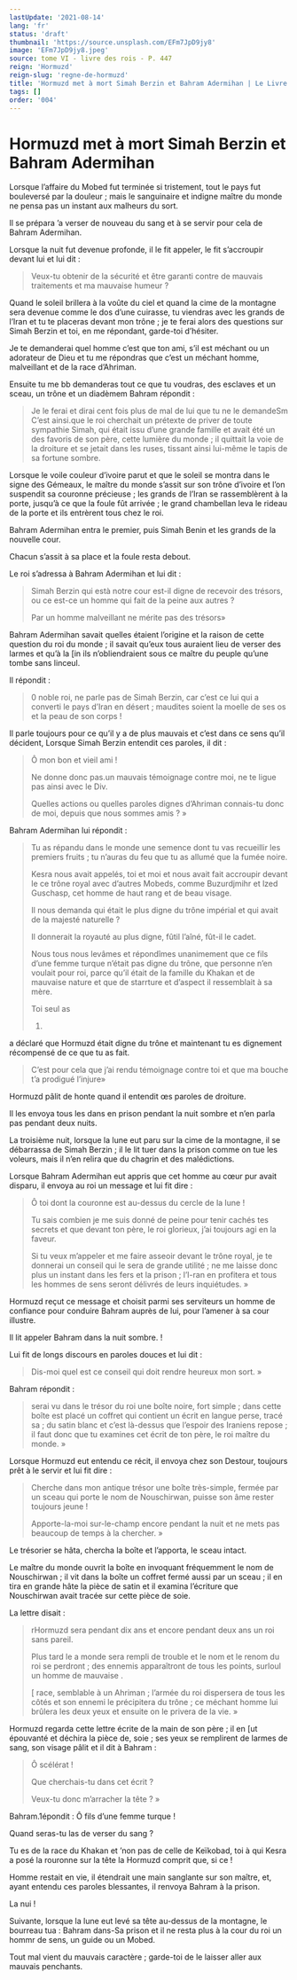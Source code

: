 ```yaml
---
lastUpdate: '2021-08-14'
lang: 'fr'
status: 'draft'
thumbnail: 'https://source.unsplash.com/EFm7JpD9jy8'
image: 'EFm7JpD9jy8.jpeg'
source: tome VI - livre des rois - P. 447
reign: 'Hormuzd'
reign-slug: 'regne-de-hormuzd'
title: 'Hormuzd met à mort Simah Berzin et Bahram Adermihan | Le Livre des Rois | Shâhnâmeh'
tags: []
order: '004'
---
```


<!-- LTeX: language=fr -->

# Hormuzd met à mort Simah Berzin et Bahram Adermihan

Lorsque l’affaire du Mobed fut terminée si tristement, tout le pays fut bouleversé par la douleur ; mais le sanguinaire et indigne maître du monde ne pensa pas un instant aux malheurs du sort.

Il se prépara ’a verser de nouveau du sang et à se servir pour cela de Bahram Adermihan.

Lorsque la nuit fut devenue profonde, il le fit appeler, le fit s’accroupir devant lui et lui dit :

> Veux-tu obtenir de la sécurité et être garanti contre de mauvais traitements et ma mauvaise humeur ?

Quand le soleil brillera à la voûte du ciel et quand la cime de la montagne sera devenue comme le dos d’une cuirasse, tu viendras avec les grands de l’Iran et tu te placeras devant mon trône ; je te ferai alors des questions sur Simah Berzin et toi, en me répondant, garde-toi d’hésiter.

Je te demanderai quel homme c’est que ton ami, s’il est méchant ou un adorateur de Dieu et tu me répondras que c’est un méchant homme, malveillant et de la race d’Ahriman.

Ensuite tu me bb demanderas tout ce que tu voudras, des esclaves et un sceau, un trône et un diadèmem Bahram répondit :

> Je le ferai et dirai cent fois plus de mal de lui que tu ne le demandeSm C’est ainsi.que le roi cherchait un prétexte de priver de toute sympathie Simah, qui était issu d’une grande famille et avait été un des favoris de son père, cette lumière du monde ; il quittait la voie de la droiture et se jetait dans les ruses, tissant ainsi lui-même le tapis de sa fortune sombre.

Lorsque le voile couleur d’ivoire parut et que le soleil se montra dans le signe des Gémeaux, le maître du monde s’assit sur son trône d’ivoire et l’on suspendit sa couronne précieuse ; les grands de l’Iran se rassemblèrent à la porte, jusqu’à ce que la foule fût arrivée ; le grand chambellan leva le rideau de la porte et ils entrèrent tous chez le roi.

Bahram Adermihan entra le premier, puis Simah Benin et les grands de la nouvelle cour.

Chacun s’assit à sa place et la foule resta debout.

Le roi s’adressa à Bahram Adermihan et lui dit :

> Simah Berzin qui està notre cour est-il digne de recevoir des trésors, ou ce est-ce un homme qui fait de la peine aux autres ?
>
> Par un homme malveillant ne mérite pas des trésors»

Bahram Adermihan savait quelles étaient l’origine et la raison de cette question du roi du monde ; il savait qu’eux tous auraient lieu de verser des larmes et qu’à la [in ils n’obliendraient sous ce maître du peuple qu’une tombe sans linceul.

Il répondit :

> 0
noble roi, ne parle pas de Simah Berzin, car c’est ce lui qui a converti le pays d’Iran en désert ; maudites soient la moelle de ses os et la peau de son corps !

Il parle toujours pour ce qu’il y a de plus mauvais et c’est dans ce sens qu’il décident, Lorsque Simah Berzin entendit ces paroles, il dit :

> Ô mon bon et vieil ami !
>
> Ne donne donc pas.un mauvais témoignage contre moi, ne te ligue pas ainsi avec le Div.
>
> Quelles actions ou quelles paroles dignes d’Ahriman connais-tu donc de moi, depuis que nous sommes amis ? »

Bahram Adermihan lui répondit :

> Tu as répandu dans le monde une semence dont tu vas recueillir les premiers fruits ; tu n’auras du feu que tu as allumé que la fumée noire.
>
> Kesra nous avait appelés, toi et moi et nous avait fait accroupir devant le ce trône royal avec d’autres Mobeds, comme Buzurdjmihr et lzed Guschasp, cet homme de haut rang et de beau visage.
>
> Il nous demanda qui était le plus digne du trône impérial et qui avait de la majesté naturelle ?
>
> Il donnerait la royauté au plus digne, fûtil l’aîné, fût-il le cadet.
>
> Nous tous nous levâmes et répondîmes unanimement que ce fils d’une femme turque n’était pas digne du trône, que personne n’en voulait pour roi, parce qu’il était de la famille du Khakan et de mauvaise nature et que de starrture et d’aspect il ressemblait à sa mère.
>
> Toi seul as
>
> 1.
a déclaré que Hormuzd était digne du trône et maintenant tu es dignement récompensé de ce que tu as fait.
>
> C’est pour cela que j’ai rendu témoignage contre toi et que ma bouche t’a prodigué l’injure»

Hormuzd pâlit de honte quand il entendit œs paroles de droiture.

Il les envoya tous les dans en prison pendant la nuit sombre et n’en parla pas pendant deux nuits.

La troisième nuit, lorsque la lune eut paru sur la cime de la montagne, il se débarrassa de Simah Berzin ; il le lit tuer dans la prison comme on tue les voleurs, mais il n’en relira que du chagrin et des malédictions.

Lorsque Bahram Adermihan eut appris que cet homme au cœur pur avait disparu, il envoya au roi un message et lui fit dire :

> Ô toi dont la couronne est au-dessus du cercle de la lune !
>
> Tu sais combien je me suis donné de peine pour tenir cachés tes secrets et que devant ton père, le roi glorieux, j’ai toujours agi en la faveur.
>
> Si tu veux m’appeler et me faire asseoir devant le trône royal, je te donnerai un conseil qui le sera de grande utilité ; ne me laisse donc plus un instant dans les fers et la prison ; l’I-ran en profitera et tous les hommes de sens seront délivrés de leurs inquiétudes. »

Hormuzd reçut ce message et choisit parmi ses serviteurs un homme de confiance pour conduire Bahram auprès de lui, pour l’amener à sa cour illustre.

Il lit appeler Bahram dans la nuit sombre. !

Lui fit de longs discours en paroles douces et lui dit :

> Dis-moi quel est ce conseil qui doit rendre heureux mon sort. »

Bahram répondit :

> serai vu dans le trésor du roi une boîte noire, fort simple ; dans cette boîte est placé un coffret qui contient un écrit en langue perse, tracé sa ; du satin blanc et c’est là-dessus que l’espoir des Iraniens repose ; il faut donc que tu examines cet écrit de ton père, le roi maître du monde. »

Lorsque Hormuzd eut entendu ce récit, il envoya chez son Destour, toujours prêt à le servir et lui fit dire :

> Cherche dans mon antique trésor une boîte très-simple, fermée par un sceau qui porte le nom de Nouschirwan, puisse son âme rester toujours jeune !
>
> Apporte-la-moi sur-le-champ encore pendant la nuit et ne mets pas beaucoup de temps à la chercher. »

Le trésorier se hâta, chercha la boîte et l’apporta, le sceau intact.

Le maître du monde ouvrit la boîte en invoquant fréquemment le nom de Nouschirwan ; il vit dans la boîte un coffret fermé aussi par un sceau ; il en tira en grande hâte la pièce de satin et il examina l’écriture que Nouschirwan avait tracée sur cette pièce de soie.

La lettre disait :

> rHormuzd sera pendant dix ans et encore pendant deux ans un roi sans pareil.
>
> Plus tard le a monde sera rempli de trouble et le nom et le renom du roi se perdront ; des ennemis apparaîtront de tous les points, surloul un homme de mauvaise .
>
> [
race, semblable à un Ahriman ; l’armée du roi dispersera de tous les côtés et son ennemi le précipitera du trône ; ce méchant homme lui brûlera les deux yeux et ensuite on le privera de la vie. »

Hormuzd regarda cette lettre écrite de la main de son père ; il en [ut épouvanté et déchira la pièce de, soie ; ses yeux se remplirent de larmes de sang, son visage pâlit et il dit à Bahram :

> Ô scélérat !
>
> Que cherchais-tu dans cet écrit ?
>
> Veux-tu donc m’arracher la tête ? »

Bahram.1épondit : Ô fils d’une femme turque !

Quand seras-tu las de verser du sang ?

Tu es de la race du Khakan et ’non pas de celle de Keïkobad, toi à qui Kesra a posé la rouronne sur la tête la Hormuzd comprit que, si ce !

Homme restait en vie, il étendrait une main sanglante sur son maître, et, ayant entendu ces paroles blessantes, il renvoya Bahram à la prison.

La nui !

Suivante, lorsque la lune eut levé sa tête au-dessus de la montagne, le bourreau tua : Bahram dans-Sa prison et il ne resta plus à la cour du roi un hommr de sens, un guide ou un Mobed.

Tout mal vient du mauvais caractère ; garde-toi de le laisser aller aux mauvais penchants.
